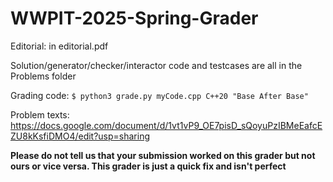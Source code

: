 # WWPIT-2025-Spring-Grader

Editorial: in editorial.pdf

Solution/generator/checker/interactor code and testcases are all in the Problems folder

Grading code:
```$ python3 grade.py myCode.cpp C++20 "Base After Base"```

Problem texts: https://docs.google.com/document/d/1vt1vP9_OE7pisD_sQoyuPzIBMeEafcEZU8kKsfiDMO4/edit?usp=sharing

**Please do not tell us that your submission worked on this grader but not ours or vice versa. This grader is just a quick fix and isn't perfect**
